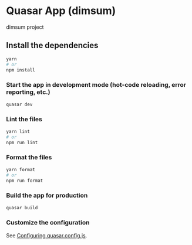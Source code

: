 # Quasar App (dimsum)

dimsum project

## Install the dependencies

```bash
yarn
# or
npm install
```

### Start the app in development mode (hot-code reloading, error reporting, etc.)

```bash
quasar dev
```

### Lint the files

```bash
yarn lint
# or
npm run lint
```

### Format the files

```bash
yarn format
# or
npm run format
```

### Build the app for production

```bash
quasar build
```

### Customize the configuration

See [Configuring quasar.config.js](https://v2.quasar.dev/quasar-cli-webpack/quasar-config-js).
